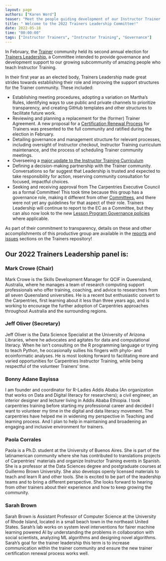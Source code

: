 ```yaml
---
layout: page
authors: ["Karen Word"]
teaser: "Meet the people guiding development of our Instructor Trainer community"
title: " Welcome to the 2022 Trainers Leadership Committee!"
date: 2022-05-18
time: "00:00:00"
tags: ["Instructor Trainers", "Instructor Training", "Governance"]
---
```

In February, the [Trainer](https://carpentries.org/trainers/) community held its second annual election for 
[Trainers Leadership](https://github.com/carpentries/trainers/blob/main/governance.md), a Committee intended 
to provide governance and development support to our growing subcommunity of amazing people who teach Instructor Training. 

In their first year as an elected body, Trainers Leadership made great strides towards establishing their role and 
improving the support structures for the Trainer community. These included:

* Establishing meeting procedures, adopting a variation on Martha’s Rules, identifying ways to use public and private channels to prioritize 
transparency, and creating GitHub templates and other structures to facilitate future work.
* Reviewing and planning a replacement for the (former) Trainer Agreement. A new proposal for a 
[Certification Renewal Process](https://docs.carpentries.org/topic_folders/instructor_training/duties_agreement.html#certification-renewal-process) for 
Trainers was presented to the full community and ratified during the election in February.
* Detailing governance and management structure for relevant processes, including oversight of Instructor checkout, Instructor Training 
curriculum maintenance, and the process of scheduling Trainer community meetings.
* Overseeing a [major update to the Instructor Training Curriculum](https://carpentries.org/blog/2021/11/IT-curriculum-update/)
* Defining a decision-making partnership with the Trainer community. Conversations so far suggest that Leadership is trusted and expected 
to take responsibility for action, reserving community consultation for focused, impactful choices. 
* Seeking and receiving approval from The Carpentries Executive Council as a formal Committee! This took time because this group has a governance role, 
making it different from other [Committees](https://docs.carpentries.org/topic_folders/governance/committee-policy.html#the-carpentries-committee-policy), 
and there were not yet any guidelines for that aspect of their role. Trainers Leadership will continue to report to the EC as a Committee, but they 
can also now look to the new [Lesson Program Governance policies](https://docs.carpentries.org/topic_folders/governance/lesson-program-policy.html#lesson-programs) where applicable.

As part of their commitment to transparency, details on these and other accomplishments of this productive group are available in the 
[reports](https://github.com/carpentries/trainers/tree/main/reports) and [issues](https://github.com/carpentries/trainers/issues) sections on the 
Trainers repository!


## Our 2022 Trainers Leadership panel is:


### Mark Crowe (Chair)

Mark Crowe is the Skills Development Manager for QCIF in Queensland, Australia, where he manages a team of research computing support professionals who 
offer training, coaching, and advice to researchers from all seven Queensland universities. He is a recent but enthusiastic convert to the Carpentries, 
first learning about it less than three years ago, and is working to encourage the further adoption of Carpentries approaches throughout Australia and 
the surrounding regions.


### Jeff Oliver (Secretary)

Jeff Oliver is the Data Science Specialist at the University of Arizona Libraries, where he advocates and agitates for data and computational literacy. 
When he isn’t consulting on the R programming language or trying to teach Python, he occasionally sullies his fingers with phylo- and ecoinformatic 
analyses. He is most looking forward to facilitating more and varied opportunities for Carpentries Instructor Training, while being respectful of the 
volunteer Trainers’ time.

 


### Bonny Adane Bayissa

I am founder and coordinator for R-Ladies Addis Ababa (An organization that works on Data and Digital literacy for researchers); a civil engineer, an 
interior designer and lecturer living in Addis Ababa Ethiopia. I took carpentries training before starting my professional career and decided I want to 
volunteer my time in the digital and data literacy movement. The carpentries have helped me in widening my perspective in Teaching and learning process. 
And I plan to help in maintaining and broadening an engaging and inclusive environment for trainers.  


### Paola Corrales 

Paola is a Ph.D. student at the University of Buenos Aires. She is part of the latinamerican community where she has contributed to translations 
projects of Carpentries’ materials and organize Instructor Training events in Spanish. She is a professor at the Data Sciences degree and postgraduate 
courses at Guillermo Brown University. She also develops openly licensed materials to teach and learn R and other tools. She is excited to be part of 
the leadership teams and to bring a different perspective. She looks forward to hearing from other trainers about their experience and how to keep 
growing the community.


### Sarah Brown

Sarah Brown is Assistant Professor of Computer Science at the University of Rhode Island, located in a small beach town in the northeast United States. 
Sarah’s lab works on system level interventions for fairer machine learning powered AI by understanding the problems in collaboration with social 
scientists, analyzing ML algorithms and designing novel algorithms. Sarah’s goal for the trainer leadership this term is to increase communication 
within the trainer community and ensure the new trainer certification renewal process works well.
